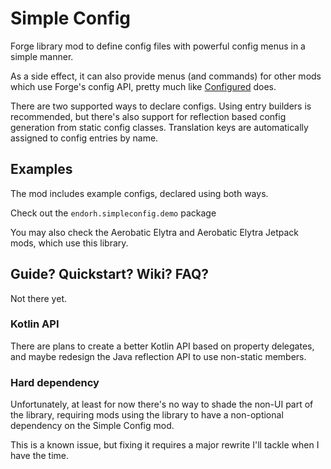 # Simple Config

Forge library mod to define config files with powerful config menus in a simple manner.

As a side effect, it can also provide menus (and commands) for other mods which
use Forge's config API, pretty much like
[Configured](https://github.com/MrCrayfish/Configured) does.

There are two supported ways to declare configs. Using entry builders is recommended,
but there's also support for reflection based config generation from static config classes.
Translation keys are automatically assigned to config entries by name.

## Examples
The mod includes example configs, declared using both ways.

Check out the `endorh.simpleconfig.demo` package

You may also check the Aerobatic Elytra and Aerobatic Elytra Jetpack mods,
which use this library.

[//]: # (TODO: Add usage example once available through maven)

## Guide? Quickstart? Wiki? FAQ?
Not there yet.

### Kotlin API
There are plans to create a better Kotlin API based on property delegates,
and maybe redesign the Java reflection API to use non-static members.

### Hard dependency
Unfortunately, at least for now there's no way to shade the non-UI part of the library,
requiring mods using the library to have a non-optional dependency on the Simple Config
mod.

This is a known issue, but fixing it requires a major rewrite I'll tackle
when I have the time.